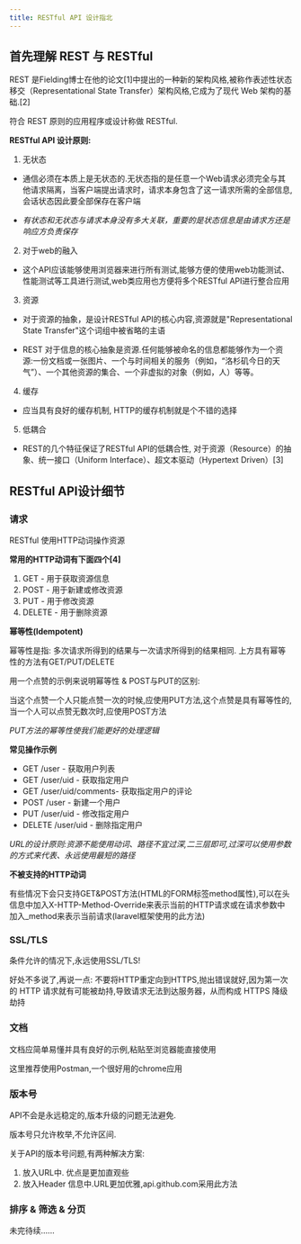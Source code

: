 ```yaml
---
title: RESTful API 设计指北
---
```


## 首先理解 REST 与 RESTful

REST 是Fielding博士在他的论文[1]中提出的一种新的架构风格,被称作表述性状态移交（Representational State Transfer）架构风格,它成为了现代 Web 架构的基础.[2]

符合 REST 原则的应用程序或设计称做 RESTful.

<!--more-->  

**RESTful API 设计原则:**

1. 无状态

 - 通信必须在本质上是无状态的.无状态指的是任意一个Web请求必须完全与其他请求隔离，当客户端提出请求时，请求本身包含了这一请求所需的全部信息,会话状态因此要全部保存在客户端

 - *有状态和无状态与请求本身没有多大关联，重要的是状态信息是由请求方还是响应方负责保存*

2. 对于web的融入

 - 这个API应该能够使用浏览器来进行所有测试,能够方便的使用web功能测试、性能测试等工具进行测试,web类应用也方便将多个RESTful API进行整合应用

3. 资源

 - 对于资源的抽象，是设计RESTful API的核心内容,资源就是"Representational State Transfer"这个词组中被省略的主语

 - REST 对于信息的核心抽象是资源.任何能够被命名的信息都能够作为一个资源:一份文档或一张图片、一个与时间相关的服务（例如，“洛杉矶今日的天气”）、一个其他资源的集合、一个非虚拟的对象（例如，人）等等。

4. 缓存

 - 应当具有良好的缓存机制, HTTP的缓存机制就是个不错的选择

5. 低耦合

 - REST的几个特征保证了RESTful API的低耦合性, 对于资源（Resource）的抽象、统一接口（Uniform Interface）、超文本驱动（Hypertext Driven）[3]

## RESTful API设计细节

### 请求

RESTful 使用HTTP动词操作资源

**常用的HTTP动词有下面四个[4]**

1. GET - 用于获取资源信息
2. POST - 用于新建或修改资源
3. PUT - 用于修改资源
4. DELETE - 用于删除资源

**幂等性(Idempotent)**

幂等性是指: 多次请求所得到的结果与一次请求所得到的结果相同. 上方具有幂等性的方法有GET/PUT/DELETE

用一个点赞的示例来说明幂等性 & POST与PUT的区别:

当这个点赞一个人只能点赞一次的时候,应使用PUT方法,这个点赞是具有幂等性的,当一个人可以点赞无数次时,应使用POST方法

*PUT方法的幂等性使我们能更好的处理逻辑*

**常见操作示例**

- GET /user - 获取用户列表
- GET /user/uid - 获取指定用户
- GET /user/uid/comments- 获取指定用户的评论
- POST /user - 新建一个用户
- PUT /user/uid - 修改指定用户
- DELETE /user/uid - 删除指定用户

*URL的设计原则:资源不能使用动词、路径不宜过深,二三层即可,过深可以使用参数的方式来代表、永远使用最短的路径*

**不被支持的HTTP动词**

有些情况下会只支持GET&POST方法(HTML的FORM标签method属性),可以在头信息中加入X-HTTP-Method-Override来表示当前的HTTP请求或在请求参数中加入_method来表示当前请求(laravel框架使用的此方法)

### SSL/TLS

条件允许的情况下,永远使用SSL/TLS!

好处不多说了,再说一点: 不要将HTTP重定向到HTTPS,抛出错误就好,因为第一次的 HTTP 请求就有可能被劫持,导致请求无法到达服务器，从而构成 HTTPS 降级劫持

### 文档

文档应简单易懂并具有良好的示例,粘贴至浏览器能直接使用

这里推荐使用Postman,一个很好用的chrome应用

### 版本号

API不会是永远稳定的,版本升级的问题无法避免.

版本号只允许枚举,不允许区间.

关于API的版本号问题,有两种解决方案:

1. 放入URL中. 优点是更加直观些
2. 放入Header 信息中.URL更加优雅,api.github.com采用此方法

### 排序 & 筛选 & 分页

未完待续......



